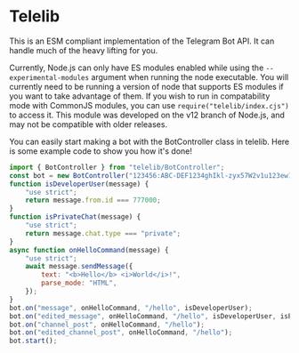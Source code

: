 # Telelib
This is an ESM compliant implementation of the Telegram Bot API. It can handle much of the heavy lifting for you.

Currently, Node.js can only have ES modules enabled while using the `--experimental-modules` argument when running the node executable.
You will currently need to be running a version of node that supports ES modules if you want to take advantage of them.
If you wish to run in compatability mode with CommonJS modules, you can use `require("telelib/index.cjs")` to access it.
This module was developed on the v12 branch of Node.js, and may not be compatible with older releases.

You can easily start making a bot with the BotController class in telelib. Here is some example code to show you how it's done!
```JavaScript
import { BotController } from "telelib/BotController";
const bot = new BotController("123456:ABC-DEF1234ghIkl-zyx57W2v1u123ew11");
function isDeveloperUser(message) {
    "use strict";
    return message.from.id === 777000;
}
function isPrivateChat(message) {
    "use strict";
    return message.chat.type === "private";
}
async function onHelloCommand(message) {
    "use strict";
    await message.sendMessage({
        text: "<b>Hello</b> <i>World</i>!",
        parse_mode: "HTML",
    });
}
bot.on("message", onHelloCommand, "/hello", isDeveloperUser);
bot.on("edited_message", onHelloCommand, "/hello", isDeveloperUser, isPrivateChat);
bot.on("channel_post", onHelloCommand, "/hello");
bot.on("edited_channel_post", onHelloCommand, "/hello");
bot.start();
```
